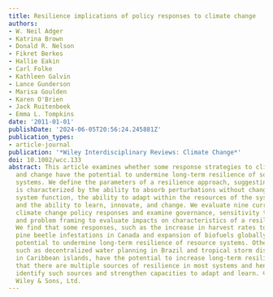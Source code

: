 ```yaml
---
title: Resilience implications of policy responses to climate change
authors:
- W. Neil Adger
- Katrina Brown
- Donald R. Nelson
- Fikret Berkes
- Hallie Eakin
- Carl Folke
- Kathleen Galvin
- Lance Gunderson
- Marisa Goulden
- Karen O'Brien
- Jack Ruitenbeek
- Emma L. Tompkins
date: '2011-01-01'
publishDate: '2024-06-05T20:56:24.245881Z'
publication_types:
- article-journal
publication: '*Wiley Interdisciplinary Reviews: Climate Change*'
doi: 10.1002/wcc.133
abstract: This article examines whether some response strategies to climate variability
  and change have the potential to undermine long-term resilience of social-ecological
  systems. We define the parameters of a resilience approach, suggesting that resilience
  is characterized by the ability to absorb perturbations without changing overall
  system function, the ability to adapt within the resources of the system itself,
  and the ability to learn, innovate, and change. We evaluate nine current regional
  climate change policy responses and examine governance, sensitivity to feedbacks,
  and problem framing to evaluate impacts on characteristics of a resilient system.
  We find that some responses, such as the increase in harvest rates to deal with
  pine beetle infestations in Canada and expansion of biofuels globally, have the
  potential to undermine long-term resilience of resource systems. Other responses,
  such as decentralized water planning in Brazil and tropical storm disaster management
  in Caribbean islands, have the potential to increase long-term resilience. We argue
  that there are multiple sources of resilience in most systems and hence policy should
  identify such sources and strengthen capacities to adapt and learn. © 2011 John
  Wiley & Sons, Ltd.
---
```

